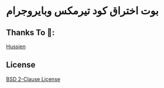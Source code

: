 # بوت اختراق كود تيرمكس وبايروجرام 


## Thanks To 🙏:
[Hussien](https://github.com/SS7SS)


## License

[BSD 2-Clause License](LICENSE)
